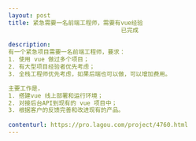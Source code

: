 ```yaml
---                
layout: post       
title: 紧急需要一名前端工程师，需要有vue经验
                                已完成
           
description: 
有一个紧急项目需要一名前端工程师，要求：
1. 使用 vue 做过多个项目；
2. 有大型项目经验者优先考虑；
3. 全栈工程师优先考虑，如果后端也可以做，可以增加费用。

主要工作是，
1. 搭建vue 线上部署和运行环境；
2. 对接后台API到现有的 vue 项目中；
3. 根据客户的反馈完善和改进现有的产品。
     
contenturl: https://pro.lagou.com/project/4760.html      
---                 
```

